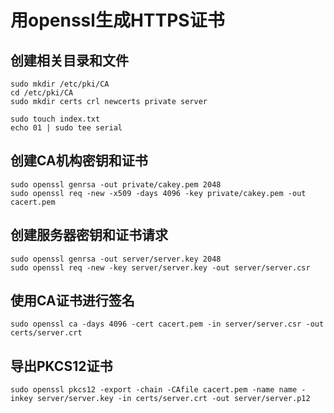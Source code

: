 # 用openssl生成HTTPS证书

## 创建相关目录和文件

``` shell
sudo mkdir /etc/pki/CA
cd /etc/pki/CA
sudo mkdir certs crl newcerts private server

sudo touch index.txt
echo 01 | sudo tee serial
```

## 创建CA机构密钥和证书

``` shell
sudo openssl genrsa -out private/cakey.pem 2048
sudo openssl req -new -x509 -days 4096 -key private/cakey.pem -out cacert.pem
```

## 创建服务器密钥和证书请求

``` shell
sudo openssl genrsa -out server/server.key 2048
sudo openssl req -new -key server/server.key -out server/server.csr
```

## 使用CA证书进行签名

``` shell
sudo openssl ca -days 4096 -cert cacert.pem -in server/server.csr -out certs/server.crt
```

## 导出PKCS12证书

``` shell
sudo openssl pkcs12 -export -chain -CAfile cacert.pem -name name -inkey server/server.key -in certs/server.crt -out server/server.p12
```
